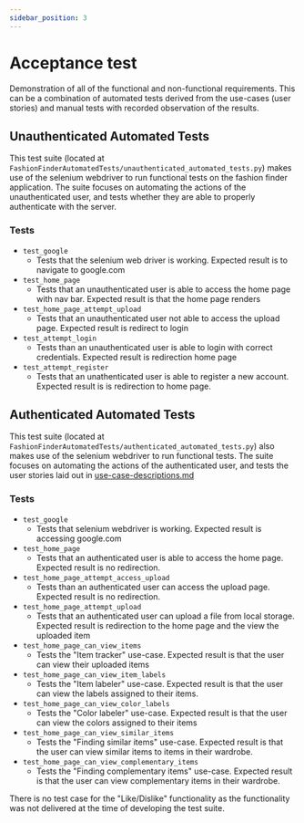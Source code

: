 ```yaml
---
sidebar_position: 3
---
```

# Acceptance test

Demonstration of all of the functional and non-functional requirements. This can be a combination of automated tests derived from the use-cases (user stories) and manual tests with recorded observation of the results.

<!-- ## Selenium/pytest  -->

## Unauthenticated Automated Tests
This test suite (located at `FashionFinderAutomatedTests/unauthenticated_automated_tests.py`) makes use of the selenium webdriver to run functional tests on the fashion finder application. The suite focuses on automating the actions of the unauthenticated user, and tests whether they are able to properly authenticate with the server. 
### Tests
* `test_google`
  * Tests that the selenium web driver is working. Expected result is to navigate to google.com
* `test_home_page`
  * Tests that an unauthenticated user is able to access the home page with nav bar. Expected result is that the home page renders 
* `test_home_page_attempt_upload`
  * Tests that an unauthenticated user not able to access the upload page. Expected result is redirect to login
* `test_attempt_login`
  * Tests than an unauthenticated user is able to login with correct credentials. Expected result is redirection home page
* `test_attempt_register`
  * Tests that an unathenticated user is able to register a new account. Expected result is is redirection to home page.
## Authenticated Automated Tests

This test suite  (located at `FashionFinderAutomatedTests/authenticated_automated_tests.py`) also makes use of the selenium webdriver to run functional tests. The suite focuses on automating the actions of the authenticated user, and tests the user stories laid out in [use-case-descriptions.md](../requirements/use-case-descriptions.md)

### Tests
* `test_google`
  * Tests that selenium webdriver is working. Expected result is accessing google.com
* `test_home_page`
  * Tests that an authenticated user is able to access the home page. Expected result is no redirection.
* `test_home_page_attempt_access_upload`
  * Tests than an authenticated user can access the upload page. Expected result is no redirection.
* `test_home_page_attempt_upload`
  * Tests that an authenticated user can upload a file from local storage. Expected result is redirection to the home page and the view the uploaded item
* `test_home_page_can_view_items`
  * Tests the "Item tracker" use-case. Expected result is that the user can view their uploaded items
* `test_home_page_can_view_item_labels`
  * Tests the "Item labeler" use-case. Expected result is that the user can view the labels assigned to their items.
* `test_home_page_can_view_color_labels`
  * Tests the "Color labeler" use-case. Expected result is that the user can view the colors assigned to their items
* `test_home_page_can_view_similar_items`
  * Tests the "Finding similar items" use-case. Expected result is that the user can view similar items to items in their wardrobe.
* `test_home_page_can_view_complementary_items`
  * Tests the "Finding complementary items" use-case. Expected result is that the user can view complementary items in their wardrobe.

There is no test case for the "Like/Dislike" functionality as the functionality was not delivered at the time of developing the test suite.
